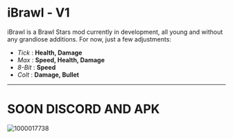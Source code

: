 # iBrawl - V1

iBrawl is a Brawl Stars mod currently in development, all young and without any grandiose additions. For now, just a few adjustments:

- _Tick_ : **Health, Damage**
- _Max_ : **Speed, Health, Damage**
- _8-Bit_ : **Speed**
- _Colt_ : **Damage, Bullet**

--------

# SOON DISCORD AND APK

![1000017738](https://github.com/user-attachments/assets/e962986d-92f0-49ed-8d1e-6d57fbeeecef)


